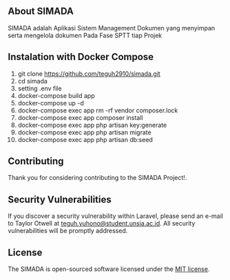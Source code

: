 ## About SIMADA

SIMADA adalah Aplikasi Sistem Management Dokumen yang menyimpan serta mengelola dokumen Pada Fase SPTT tiap Projek

## Instalation with Docker Compose

1. git clone https://github.com/teguh2910/simada.git
2. cd simada
3. setting .env file
4. docker-compose build app
5. docker-compose up -d
6. docker-compose exec app rm -rf vendor composer.lock
7. docker-compose exec app composer install
8. docker-compose exec app php artisan key:generate
9. docker-compose exec app php artisan migrate
10. docker-compose exec app php artisan db:seed

## Contributing

Thank you for considering contributing to the SIMADA Project!.

## Security Vulnerabilities

If you discover a security vulnerability within Laravel, please send an e-mail to Taylor Otwell at teguh.yuhono@student.unsia.ac.id. All security vulnerabilities will be promptly addressed.

## License

The SIMADA is open-sourced software licensed under the [MIT license](http://opensource.org/licenses/MIT).
